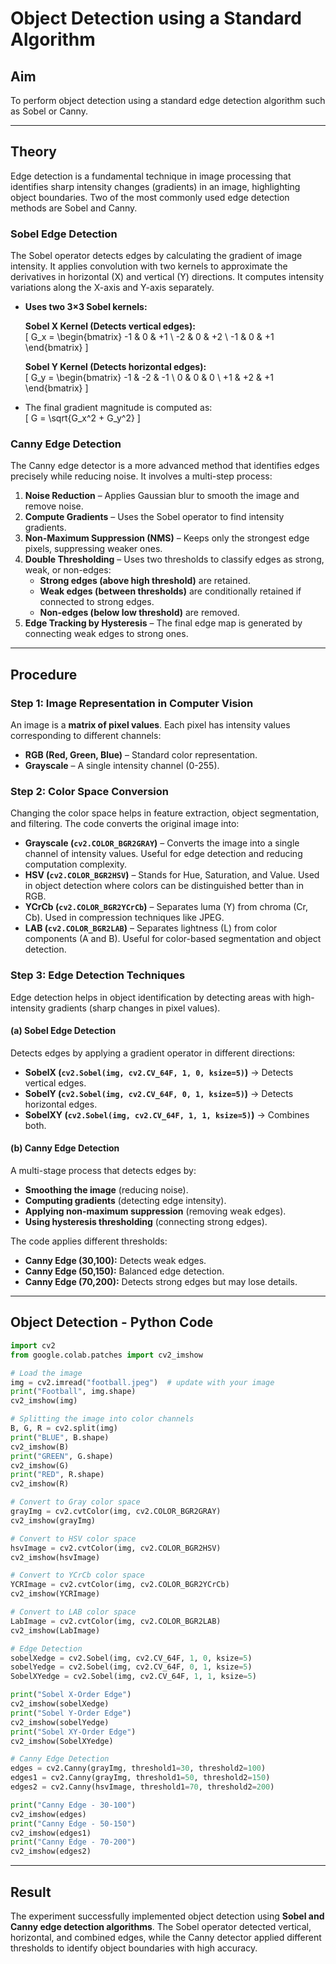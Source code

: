 
# **Object Detection using a Standard Algorithm**  

## **Aim**  
To perform object detection using a standard edge detection algorithm such as Sobel or Canny.  


---

## **Theory**  
Edge detection is a fundamental technique in image processing that identifies sharp intensity changes (gradients) in an image, highlighting object boundaries. Two of the most commonly used edge detection methods are Sobel and Canny.  

### **Sobel Edge Detection**  
The Sobel operator detects edges by calculating the gradient of image intensity. It applies convolution with two kernels to approximate the derivatives in horizontal (X) and vertical (Y) directions. It computes intensity variations along the X-axis and Y-axis separately.  

- **Uses two 3×3 Sobel kernels:**  

  **Sobel X Kernel (Detects vertical edges):**  
  \[
  G_x =
  \begin{bmatrix} 
  -1 & 0 & +1 \\ 
  -2 & 0 & +2 \\ 
  -1 & 0 & +1 
  \end{bmatrix}
  \]

  **Sobel Y Kernel (Detects horizontal edges):**  
  \[
  G_y =
  \begin{bmatrix} 
  -1 & -2 & -1 \\ 
  0 & 0 & 0 \\ 
  +1 & +2 & +1 
  \end{bmatrix}
  \]

- The final gradient magnitude is computed as:  
  \[
  G = \sqrt{G_x^2 + G_y^2}
  \]

### **Canny Edge Detection**  
The Canny edge detector is a more advanced method that identifies edges precisely while reducing noise. It involves a multi-step process:  

1. **Noise Reduction** – Applies Gaussian blur to smooth the image and remove noise.  
2. **Compute Gradients** – Uses the Sobel operator to find intensity gradients.  
3. **Non-Maximum Suppression (NMS)** – Keeps only the strongest edge pixels, suppressing weaker ones.  
4. **Double Thresholding** – Uses two thresholds to classify edges as strong, weak, or non-edges:  
   - **Strong edges (above high threshold)** are retained.  
   - **Weak edges (between thresholds)** are conditionally retained if connected to strong edges.  
   - **Non-edges (below low threshold)** are removed.  
5. **Edge Tracking by Hysteresis** – The final edge map is generated by connecting weak edges to strong ones.

---

## **Procedure**  

### **Step 1: Image Representation in Computer Vision**  
An image is a **matrix of pixel values**. Each pixel has intensity values corresponding to different channels:  
- **RGB (Red, Green, Blue)** – Standard color representation.  
- **Grayscale** – A single intensity channel (0-255).  

### **Step 2: Color Space Conversion**  
Changing the color space helps in feature extraction, object segmentation, and filtering. The code converts the original image into:  

- **Grayscale (`cv2.COLOR_BGR2GRAY`)** – Converts the image into a single channel of intensity values. Useful for edge detection and reducing computation complexity.  
- **HSV (`cv2.COLOR_BGR2HSV`)** – Stands for Hue, Saturation, and Value. Used in object detection where colors can be distinguished better than in RGB.  
- **YCrCb (`cv2.COLOR_BGR2YCrCb`)** – Separates luma (Y) from chroma (Cr, Cb). Used in compression techniques like JPEG.  
- **LAB (`cv2.COLOR_BGR2LAB`)** – Separates lightness (L) from color components (A and B). Useful for color-based segmentation and object detection.  

### **Step 3: Edge Detection Techniques**  
Edge detection helps in object identification by detecting areas with high-intensity gradients (sharp changes in pixel values).  

#### **(a) Sobel Edge Detection**  
Detects edges by applying a gradient operator in different directions:  
- **SobelX (`cv2.Sobel(img, cv2.CV_64F, 1, 0, ksize=5)`)** → Detects vertical edges.  
- **SobelY (`cv2.Sobel(img, cv2.CV_64F, 0, 1, ksize=5)`)** → Detects horizontal edges.  
- **SobelXY (`cv2.Sobel(img, cv2.CV_64F, 1, 1, ksize=5)`)** → Combines both.  

#### **(b) Canny Edge Detection**  
A multi-stage process that detects edges by:  
- **Smoothing the image** (reducing noise).  
- **Computing gradients** (detecting edge intensity).  
- **Applying non-maximum suppression** (removing weak edges).  
- **Using hysteresis thresholding** (connecting strong edges).  

The code applies different thresholds:  
- **Canny Edge (30,100):** Detects weak edges.  
- **Canny Edge (50,150):** Balanced edge detection.  
- **Canny Edge (70,200):** Detects strong edges but may lose details.  

---

## **Object Detection - Python Code**  

```python
import cv2
from google.colab.patches import cv2_imshow 

# Load the image
img = cv2.imread("football.jpeg")  # update with your image
print("Football", img.shape)
cv2_imshow(img)

# Splitting the image into color channels
B, G, R = cv2.split(img)
print("BLUE", B.shape)
cv2_imshow(B)
print("GREEN", G.shape)
cv2_imshow(G)
print("RED", R.shape)
cv2_imshow(R)

# Convert to Gray color space
grayImg = cv2.cvtColor(img, cv2.COLOR_BGR2GRAY)
cv2_imshow(grayImg)

# Convert to HSV color space
hsvImage = cv2.cvtColor(img, cv2.COLOR_BGR2HSV)
cv2_imshow(hsvImage)

# Convert to YCrCb color space
YCRImage = cv2.cvtColor(img, cv2.COLOR_BGR2YCrCb)
cv2_imshow(YCRImage)

# Convert to LAB color space
LabImage = cv2.cvtColor(img, cv2.COLOR_BGR2LAB)
cv2_imshow(LabImage)

# Edge Detection
sobelXedge = cv2.Sobel(img, cv2.CV_64F, 1, 0, ksize=5)
sobelYedge = cv2.Sobel(img, cv2.CV_64F, 0, 1, ksize=5)
SobelXYedge = cv2.Sobel(img, cv2.CV_64F, 1, 1, ksize=5)

print("Sobel X-Order Edge")
cv2_imshow(sobelXedge)
print("Sobel Y-Order Edge")
cv2_imshow(sobelYedge)
print("Sobel XY-Order Edge")
cv2_imshow(SobelXYedge)

# Canny Edge Detection
edges = cv2.Canny(grayImg, threshold1=30, threshold2=100)
edges1 = cv2.Canny(grayImg, threshold1=50, threshold2=150)
edges2 = cv2.Canny(hsvImage, threshold1=70, threshold2=200)

print("Canny Edge - 30-100")
cv2_imshow(edges)
print("Canny Edge - 50-150")
cv2_imshow(edges1)
print("Canny Edge - 70-200")
cv2_imshow(edges2)
```

---

## **Result**  
The experiment successfully implemented object detection using **Sobel and Canny edge detection algorithms**. The Sobel operator detected vertical, horizontal, and combined edges, while the Canny detector applied different thresholds to identify object boundaries with high accuracy.